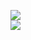 [![](https://img.shields.io/badge/Made%20With-Github%20Spray-lightgrey.svg?style=for-the-badge&logo=github)](https://github.com/Annihil/github-spray#8737)  
[![](https://i.imgur.com/2DrTn0Z.gif)](https://github.com/Annihil/github-spray)